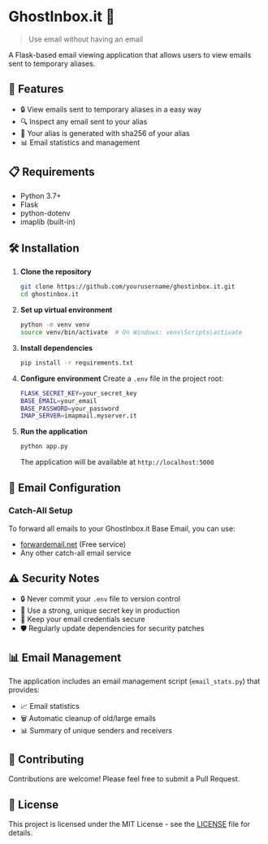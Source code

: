 # GhostInbox.it 📧

> Use email without having an email

A Flask-based email viewing application that allows users to view emails sent to temporary aliases.

## 🚀 Features

- 🔒 View emails sent to temporary aliases in a easy way
- 🔍 Inspect any email sent to your alias
- 🔐 Your alias is generated with sha256 of your alias
- 📊 Email statistics and management

## 📋 Requirements

- Python 3.7+
- Flask
- python-dotenv
- imaplib (built-in)

## 🛠️ Installation

1. **Clone the repository**
   ```bash
   git clone https://github.com/yourusername/ghostinbox.it.git
   cd ghostinbox.it
   ```

2. **Set up virtual environment**
   ```bash
   python -m venv venv
   source venv/bin/activate  # On Windows: venv\Scripts\activate
   ```

3. **Install dependencies**
   ```bash
   pip install -r requirements.txt
   ```

4. **Configure environment**
   Create a `.env` file in the project root:
   ```bash
   FLASK_SECRET_KEY=your_secret_key
   BASE_EMAIL=your_email
   BASE_PASSWORD=your_password
   IMAP_SERVER=imapmail.myserver.it
   ```

5. **Run the application**
   ```bash
   python app.py
   ```
   The application will be available at `http://localhost:5000`

## 📧 Email Configuration

### Catch-All Setup
To forward all emails to your GhostInbox.it Base Email, you can use:
- [forwardemail.net](https://forwardemail.net) (Free service)
- Any other catch-all email service

## ⚠️ Security Notes

- 🔒 Never commit your `.env` file to version control
- 🔑 Use a strong, unique secret key in production
- 🔐 Keep your email credentials secure
- 🛡️ Regularly update dependencies for security patches

## 📊 Email Management

The application includes an email management script (`email_stats.py`) that provides:
- 📈 Email statistics
- 🗑️ Automatic cleanup of old/large emails
- 📊 Summary of unique senders and receivers

## 🤝 Contributing

Contributions are welcome! Please feel free to submit a Pull Request.

## 📄 License

This project is licensed under the MIT License - see the [LICENSE](LICENSE) file for details.